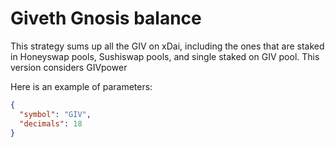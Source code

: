 # Giveth Gnosis balance

This strategy sums up all the GIV on xDai, including the ones that are staked in Honeyswap pools, Sushiswap pools, and single staked on GIV pool. This version considers GIVpower

Here is an example of parameters:

```json
{
  "symbol": "GIV",
  "decimals": 18
}
```
